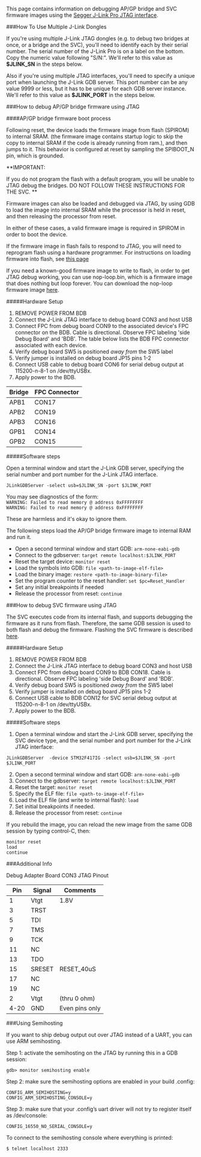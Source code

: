 This page contains information on debugging AP/GP bridge and SVC firmware images using the [Segger J-Link Pro JTAG interface](http://www.segger.com/jlink-pro.html). 

###How To Use Multiple J-Link Dongles

If you're using multiple J-Link JTAG dongles (e.g. to debug two bridges at once, or a bridge and the SVC), you'll need to identify each by their serial number. The serial number of the J-Link Pro is on a label on the bottom.  Copy the numeric value following "S/N:".  We'll refer to this value as **$JLINK_SN** in the steps below.

Also if you're using multiple JTAG interfaces, you'll need to specify a unique port when launching the J-Link GDB server.  This port number can be any value 9999 or less, but it has to be unique for each GDB server instance. We'll refer to this value as **$JLINK_PORT** in the steps below.


###How to debug AP/GP bridge firmware using JTAG

####AP/GP bridge firmware boot process

Following reset, the device loads the firmware image from flash (SPIROM) 
to internal SRAM. (the firmware image contains startup logic to skip the copy to internal SRAM if the code is already running from ram.), and then jumps to it. This behavior is configured at reset 
by sampling the SPIBOOT_N pin, which is grounded. 

**IMPORTANT: 

If you do not program the flash with a default program, you will be unable to JTAG debug the bridges. DO NOT FOLLOW THESE INSTRUCTIONS FOR THE SVC. **

Firmware images can also be loaded and debugged via JTAG, by using GDB to load the image into internal SRAM while the processor is held in reset, and then releasing the processor from reset.  

In either of these cases, a valid firmware image is required in SPIROM in order
to boot the device. 

If the firmware image in flash fails to respond to JTAG, you will need to reprogram flash using a hardware programmer. For instructions on loading firmware into flash, see [this page](Flashing-images)

If you need a known-good firmware image to write to flash, in order to get JTAG debug working,  you can use nop-loop.bin, which is a firmware image that does nothing but loop forever. You can download the nop-loop firmware image [here](nop-loop.bin).  

#####Hardware Setup

1. REMOVE POWER FROM BDB
2. Connect the J-Link JTAG interface to debug board CON3 and host USB
3. Connect FPC from debug board CON9 to the associated device's FPC connector on the BDB. Cable is directional. Observe FPC labeling 'side Debug
Board' and 'BDB'. The table below lists the BDB FPC connector associated with each device.
4. Verify debug board SW5 is positioned *away from* the SW5 label  
5. Verify jumper is installed on debug board JP15 pins 1-2
6. Connect USB cable to debug board CON6 for serial debug output at 115200-n-8-1 on /dev/ttyUSBx. 
7. Apply power to the BDB.

Bridge | FPC Connector
-------|--------------  
APB1 | CON17  
APB2 | CON19  
APB3 | CON16  
GPB1 | CON14  
GPB2 | CON15


#####Software steps

Open a terminal window and start the J-Link GDB server, specifying the serial number and port number for the J-Link JTAG interface. 

`JLinkGDBServer -select usb=$JLINK_SN -port $JLINK_PORT`
 
You may see diagnostics of the form:  
`WARNING: Failed to read memory @ address 0xFFFFFFFF `  
`WARNING: Failed to read memory @ address 0xFFFFFFFF`  

These are harmless and it's okay to ignore them.

The following steps load the AP/GP bridge firmware image to internal RAM and run it.

* Open a second terminal window and start GDB:  `arm-none-eabi-gdb`   
* Connect to the gdbserver:  `target remote localhost:$JLINK_PORT`  
* Reset the target device: `monitor reset`  
* Load the symbols into GDB: `file <path-to-image-elf-file>`  
* Load the binary image: `restore <path-to-image-binary-file>`  
* Set the program counter to the reset handler: `set $pc=Reset_Handler`
* Set any initial breakpoints if needed  
* Release the processor from reset: `continue`  

###How to debug SVC firmware using JTAG

The SVC executes code from its internal flash, and supports debugging the firmware as it runs from flash. Therefore, the same GDB session is used to both flash and debug the firmware. Flashing the SVC firmware is described [here](Flashing-Images#load-firmware-image-to-svc-internal-flash-on-bdb).

#####Hardware Setup

1. REMOVE POWER FROM BDB
2. Connect the J-Link JTAG interface to debug board CON3 and host USB
3. Connect FPC from debug board CON9 to BDB CON18. Cable is directional. Observe FPC labeling 'side Debug
Board' and 'BDB'.  
4. Verify debug board SW5 is positioned *away from* the SW5 label  
5. Verify jumper is installed on debug board JP15 pins 1-2
6. Connect USB cable to BDB CON12 for SVC serial debug output at 115200-n-8-1 on /dev/ttyUSBx. 
7. Apply power to the BDB.

#####Software steps

1. Open a terminal window and start the J-Link GDB server, specifying the SVC device type, and the serial number and port number for the J-Link JTAG interface:  
```
JLinkGDBServer  -device STM32F417IG -select usb=$JLINK_SN -port $JLINK_PORT
```
2. Open a second terminal window and start GDB: `arm-none-eabi-gdb`   
3. Connect to the gdbserver: `target remote localhost:$JLINK_PORT`  
4. Reset the target: `monitor reset`  
5. Specify the ELF file: `file <path-to-image-elf-file>`  
6. Load the ELF file (and write to internal flash): `load`
7. Set initial breakpoints if needed.  
8. Release the processor from reset: `continue`  

If you rebuild the image, you can reload the new image from the same GDB session by typing control-C, then:
```
monitor reset
load
continue
```

###Additional Info

Debug Adapter Board CON3 JTAG Pinout

Pin|Signal|Comments
---|------|--------
1 | Vtgt | 1.8V
3 | TRST |
5 | TDI |
7 | TMS |
9 | TCK |
11 | NC |
13 | TDO  |
15 | SRESET | RESET_40uS
17 | NC |
19 | NC |
2  | Vtgt |(thru 0 ohm) 
4-20 |GND| Even pins only

###Using Semihosting

If you want to ship debug output out over JTAG instead of a UART, you can use ARM semihosting.

Step 1: activate the semihosting on the JTAG by running this in a GDB session:

```
gdb> monitor semihosting enable
```

Step 2: make sure the semihosting options are enabled in your build .config:

```
CONFIG_ARM_SEMIHOSTING=y
CONFIG_ARM_SEMIHOSTING_CONSOLE=y
```

Step 3: make sure that your .config’s uart driver will not try to register itself as /dev/console:

```
CONFIG_16550_NO_SERIAL_CONSOLE=y
```

To connect to the semihosting console where everything is printed:

```
$ telnet localhost 2333
```
